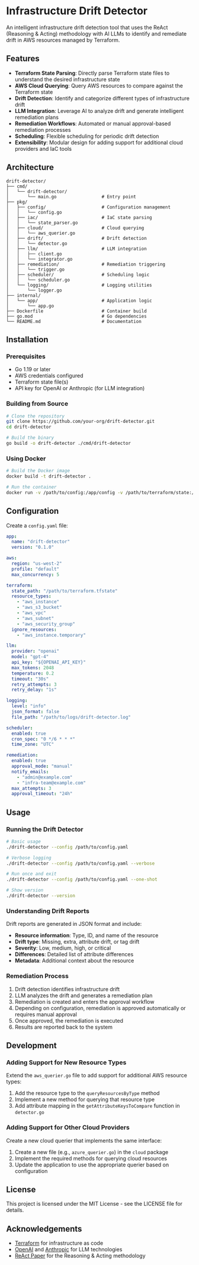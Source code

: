 # Infrastructure Drift Detector

An intelligent infrastructure drift detection tool that uses the ReAct (Reasoning & Acting) methodology with AI LLMs to identify and remediate drift in AWS resources managed by Terraform.

## Features

- **Terraform State Parsing**: Directly parse Terraform state files to understand the desired infrastructure state
- **AWS Cloud Querying**: Query AWS resources to compare against the Terraform state
- **Drift Detection**: Identify and categorize different types of infrastructure drift
- **LLM Integration**: Leverage AI to analyze drift and generate intelligent remediation plans
- **Remediation Workflows**: Automated or manual approval-based remediation processes
- **Scheduling**: Flexible scheduling for periodic drift detection
- **Extensibility**: Modular design for adding support for additional cloud providers and IaC tools

## Architecture

```
drift-detector/
├── cmd/
│   └── drift-detector/
│       └── main.go                 # Entry point
├── pkg/
│   ├── config/                     # Configuration management
│   │   └── config.go
│   ├── iac/                        # IaC state parsing
│   │   └── state_parser.go
│   ├── cloud/                      # Cloud querying
│   │   └── aws_querier.go
│   ├── drift/                      # Drift detection
│   │   └── detector.go
│   ├── llm/                        # LLM integration
│   │   ├── client.go
│   │   └── integrator.go
│   ├── remediation/                # Remediation triggering
│   │   └── trigger.go
│   ├── scheduler/                  # Scheduling logic
│   │   └── scheduler.go
│   └── logging/                    # Logging utilities
│       └── logger.go
├── internal/
│   └── app/                        # Application logic
│       └── app.go
├── Dockerfile                      # Container build
├── go.mod                          # Go dependencies
└── README.md                       # Documentation
```

## Installation

### Prerequisites

- Go 1.19 or later
- AWS credentials configured
- Terraform state file(s)
- API key for OpenAI or Anthropic (for LLM integration)

### Building from Source

```bash
# Clone the repository
git clone https://github.com/your-org/drift-detector.git
cd drift-detector

# Build the binary
go build -o drift-detector ./cmd/drift-detector
```

### Using Docker

```bash
# Build the Docker image
docker build -t drift-detector .

# Run the container
docker run -v /path/to/config:/app/config -v /path/to/terraform/state:/app/tf drift-detector
```

## Configuration

Create a `config.yaml` file:

```yaml
app:
  name: "drift-detector"
  version: "0.1.0"

aws:
  region: "us-west-2"
  profile: "default"
  max_concurrency: 5

terraform:
  state_path: "/path/to/terraform.tfstate"
  resource_types:
    - "aws_instance"
    - "aws_s3_bucket"
    - "aws_vpc"
    - "aws_subnet"
    - "aws_security_group"
  ignore_resources:
    - "aws_instance.temporary"

llm:
  provider: "openai"
  model: "gpt-4"
  api_key: "${OPENAI_API_KEY}"
  max_tokens: 2048
  temperature: 0.2
  timeout: "30s"
  retry_attempts: 3
  retry_delay: "1s"

logging:
  level: "info"
  json_format: false
  file_path: "/path/to/logs/drift-detector.log"

scheduler:
  enabled: true
  cron_spec: "0 */6 * * *"
  time_zone: "UTC"

remediation:
  enabled: true
  approval_mode: "manual"
  notify_emails:
    - "admin@example.com"
    - "infra-team@example.com"
  max_attempts: 3
  approval_timeout: "24h"
```

## Usage

### Running the Drift Detector

```bash
# Basic usage
./drift-detector --config /path/to/config.yaml

# Verbose logging
./drift-detector --config /path/to/config.yaml --verbose

# Run once and exit
./drift-detector --config /path/to/config.yaml --one-shot

# Show version
./drift-detector --version
```

### Understanding Drift Reports

Drift reports are generated in JSON format and include:

- **Resource information**: Type, ID, and name of the resource
- **Drift type**: Missing, extra, attribute drift, or tag drift
- **Severity**: Low, medium, high, or critical
- **Differences**: Detailed list of attribute differences
- **Metadata**: Additional context about the resource

### Remediation Process

1. Drift detection identifies infrastructure drift
2. LLM analyzes the drift and generates a remediation plan
3. Remediation is created and enters the approval workflow
4. Depending on configuration, remediation is approved automatically or requires manual approval
5. Once approved, the remediation is executed
6. Results are reported back to the system

## Development

### Adding Support for New Resource Types

Extend the `aws_querier.go` file to add support for additional AWS resource types:

1. Add the resource type to the `queryResourcesByType` method
2. Implement a new method for querying that resource type
3. Add attribute mapping in the `getAttributeKeysToCompare` function in `detector.go`

### Adding Support for Other Cloud Providers

Create a new cloud querier that implements the same interface:

1. Create a new file (e.g., `azure_querier.go`) in the `cloud` package
2. Implement the required methods for querying cloud resources
3. Update the application to use the appropriate querier based on configuration

## License

This project is licensed under the MIT License - see the LICENSE file for details.

## Acknowledgements

- [Terraform](https://www.terraform.io/) for infrastructure as code
- [OpenAI](https://openai.com/) and [Anthropic](https://www.anthropic.com/) for LLM technologies
- [ReAct Paper](https://arxiv.org/abs/2210.03629) for the Reasoning & Acting methodology
